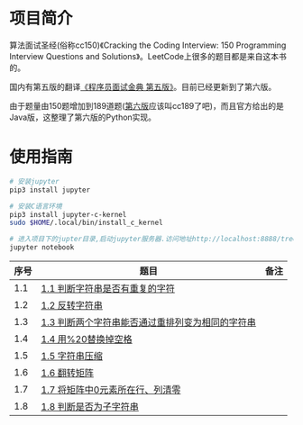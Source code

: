 # 项目简介

算法面试圣经(俗称cc150)《Cracking the Coding Interview: 150 Programming Interview Questions and Solutions》。LeetCode上很多的题目都是来自这本书的。

国内有第五版的翻译[《程序员面试金典 第五版》](http://download.csdn.net/download/ab920322/9029587)。目前已经更新到了第六版。

由于题量由150题增加到189道题([第六版](http://download.csdn.net/download/u011433684/9553267)应该叫cc189了吧)，而且官方给出的是Java版，这整理了第六版的Python实现。



# 使用指南
```bash
# 安装jupyter
pip3 install jupyter

# 安装C语言环境
pip3 install jupyter-c-kernel
sudo $HOME/.local/bin/install_c_kernel

# 进入项目下的jupter目录,启动jupyter服务器.访问地址http://localhost:8888/tree
jupyter notebook
```


| 序号        | 题目           | 备注  |
| ------------- |-------------| -----|
| 1.1    | [1.1 判断字符串是否有重复的字符]() |  |
| 1.2    | [1.2 反转字符串]() |  |
| 1.3    | [1.3 判断两个字符串能否通过重排列变为相同的字符串]() |  |
| 1.4    | [1.4 用%20替换掉空格]() |  |
| 1.5    | [1.5 字符串压缩]() |  |
| 1.6    | [1.6 翻转矩阵]() |  |
| 1.7    | [1.7 将矩阵中0元素所在行、列清零]() |  |
| 1.8    | [1.8 判断是否为子字符串]() |  |
